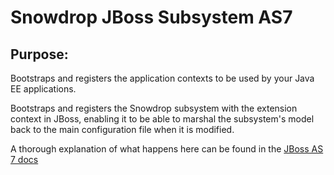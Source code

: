 Snowdrop JBoss Subsystem AS7
============================

Purpose:
--------

Bootstraps and registers the application contexts to be used by your Java EE applications.

Bootstraps and registers the Snowdrop subsystem with the extension context in JBoss, enabling it to be able 
to marshal the subsystem's model back to the main configuration file when it is modified.

A thorough explanation of what happens here can be found in the [JBoss AS 7 docs](https://docs.jboss.org/author/display/AS7/Extending+JBoss+AS+7)
